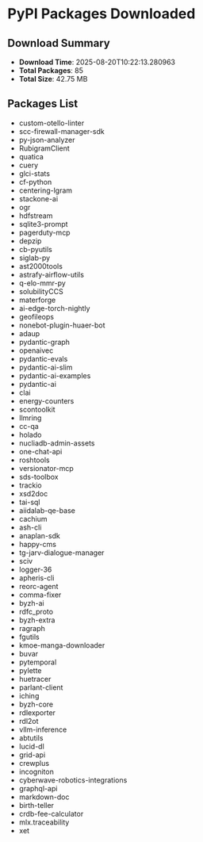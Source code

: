 # PyPI Packages Downloaded

## Download Summary
- **Download Time**: 2025-08-20T10:22:13.280963
- **Total Packages**: 85
- **Total Size**: 42.75 MB

## Packages List
- custom-otello-linter
- scc-firewall-manager-sdk
- py-json-analyzer
- RubigramClient
- quatica
- cuery
- glci-stats
- cf-python
- centering-lgram
- stackone-ai
- ogr
- hdfstream
- sqlite3-prompt
- pagerduty-mcp
- depzip
- cb-pyutils
- siglab-py
- ast2000tools
- astrafy-airflow-utils
- q-elo-mmr-py
- solubilityCCS
- materforge
- ai-edge-torch-nightly
- geofileops
- nonebot-plugin-huaer-bot
- adaup
- pydantic-graph
- openaivec
- pydantic-evals
- pydantic-ai-slim
- pydantic-ai-examples
- pydantic-ai
- clai
- energy-counters
- scontoolkit
- llmring
- cc-qa
- holado
- nucliadb-admin-assets
- one-chat-api
- roshtools
- versionator-mcp
- sds-toolbox
- trackio
- xsd2doc
- tai-sql
- aiidalab-qe-base
- cachium
- ash-cli
- anaplan-sdk
- happy-cms
- tg-jarv-dialogue-manager
- sciv
- logger-36
- apheris-cli
- reorc-agent
- comma-fixer
- byzh-ai
- rdfc_proto
- byzh-extra
- ragraph
- fgutils
- kmoe-manga-downloader
- buvar
- pytemporal
- pylette
- huetracer
- parlant-client
- iching
- byzh-core
- rdlexporter
- rdl2ot
- vllm-inference
- abtutils
- lucid-dl
- grid-api
- crewplus
- incogniton
- cyberwave-robotics-integrations
- graphql-api
- markdown-doc
- birth-teller
- crdb-fee-calculator
- mlx.traceability
- xet
